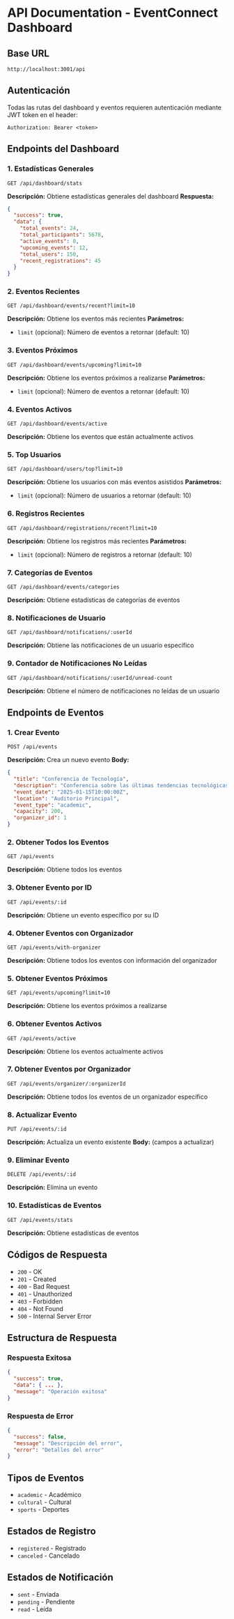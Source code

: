 # API Documentation - EventConnect Dashboard

## Base URL
```
http://localhost:3001/api
```

## Autenticación
Todas las rutas del dashboard y eventos requieren autenticación mediante JWT token en el header:
```
Authorization: Bearer <token>
```

## Endpoints del Dashboard

### 1. Estadísticas Generales
```http
GET /api/dashboard/stats
```
**Descripción:** Obtiene estadísticas generales del dashboard
**Respuesta:**
```json
{
  "success": true,
  "data": {
    "total_events": 24,
    "total_participants": 5678,
    "active_events": 8,
    "upcoming_events": 12,
    "total_users": 150,
    "recent_registrations": 45
  }
}
```

### 2. Eventos Recientes
```http
GET /api/dashboard/events/recent?limit=10
```
**Descripción:** Obtiene los eventos más recientes
**Parámetros:**
- `limit` (opcional): Número de eventos a retornar (default: 10)

### 3. Eventos Próximos
```http
GET /api/dashboard/events/upcoming?limit=10
```
**Descripción:** Obtiene los eventos próximos a realizarse
**Parámetros:**
- `limit` (opcional): Número de eventos a retornar (default: 10)

### 4. Eventos Activos
```http
GET /api/dashboard/events/active
```
**Descripción:** Obtiene los eventos que están actualmente activos

### 5. Top Usuarios
```http
GET /api/dashboard/users/top?limit=10
```
**Descripción:** Obtiene los usuarios con más eventos asistidos
**Parámetros:**
- `limit` (opcional): Número de usuarios a retornar (default: 10)

### 6. Registros Recientes
```http
GET /api/dashboard/registrations/recent?limit=10
```
**Descripción:** Obtiene los registros más recientes
**Parámetros:**
- `limit` (opcional): Número de registros a retornar (default: 10)

### 7. Categorías de Eventos
```http
GET /api/dashboard/events/categories
```
**Descripción:** Obtiene estadísticas de categorías de eventos

### 8. Notificaciones de Usuario
```http
GET /api/dashboard/notifications/:userId
```
**Descripción:** Obtiene las notificaciones de un usuario específico

### 9. Contador de Notificaciones No Leídas
```http
GET /api/dashboard/notifications/:userId/unread-count
```
**Descripción:** Obtiene el número de notificaciones no leídas de un usuario

## Endpoints de Eventos

### 1. Crear Evento
```http
POST /api/events
```
**Descripción:** Crea un nuevo evento
**Body:**
```json
{
  "title": "Conferencia de Tecnología",
  "description": "Conferencia sobre las últimas tendencias tecnológicas",
  "event_date": "2025-01-15T10:00:00Z",
  "location": "Auditorio Principal",
  "event_type": "academic",
  "capacity": 200,
  "organizer_id": 1
}
```

### 2. Obtener Todos los Eventos
```http
GET /api/events
```
**Descripción:** Obtiene todos los eventos

### 3. Obtener Evento por ID
```http
GET /api/events/:id
```
**Descripción:** Obtiene un evento específico por su ID

### 4. Obtener Eventos con Organizador
```http
GET /api/events/with-organizer
```
**Descripción:** Obtiene todos los eventos con información del organizador

### 5. Obtener Eventos Próximos
```http
GET /api/events/upcoming?limit=10
```
**Descripción:** Obtiene los eventos próximos a realizarse

### 6. Obtener Eventos Activos
```http
GET /api/events/active
```
**Descripción:** Obtiene los eventos actualmente activos

### 7. Obtener Eventos por Organizador
```http
GET /api/events/organizer/:organizerId
```
**Descripción:** Obtiene todos los eventos de un organizador específico

### 8. Actualizar Evento
```http
PUT /api/events/:id
```
**Descripción:** Actualiza un evento existente
**Body:** (campos a actualizar)

### 9. Eliminar Evento
```http
DELETE /api/events/:id
```
**Descripción:** Elimina un evento

### 10. Estadísticas de Eventos
```http
GET /api/events/stats
```
**Descripción:** Obtiene estadísticas de eventos

## Códigos de Respuesta

- `200` - OK
- `201` - Created
- `400` - Bad Request
- `401` - Unauthorized
- `403` - Forbidden
- `404` - Not Found
- `500` - Internal Server Error

## Estructura de Respuesta

### Respuesta Exitosa
```json
{
  "success": true,
  "data": { ... },
  "message": "Operación exitosa"
}
```

### Respuesta de Error
```json
{
  "success": false,
  "message": "Descripción del error",
  "error": "Detalles del error"
}
```

## Tipos de Eventos
- `academic` - Académico
- `cultural` - Cultural
- `sports` - Deportes

## Estados de Registro
- `registered` - Registrado
- `canceled` - Cancelado

## Estados de Notificación
- `sent` - Enviada
- `pending` - Pendiente
- `read` - Leída
